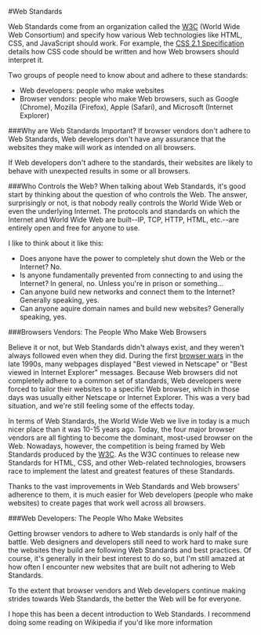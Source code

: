 #Web Standards

Web Standards come from an organization called the [W3C](http://www.w3.org/) (World Wide Web Consortium) and specify how various Web technologies like HTML, CSS, and JavaScript should work. For example, the [CSS 2.1 Specification](http://www.w3.org/TR/CSS21/) details how CSS code should be written and how Web browsers should interpret it.

Two groups of people need to know about and adhere to these standards:

* Web developers: people who make websites
* Browser vendors: people who make Web browsers, such as Google (Chrome), Mozilla (Firefox), Apple (Safari), and Microsoft (Internet Explorer)

###Why are Web Standards Important?
If browser vendors don't adhere to Web Standards, Web developers don't have any assurance that the websites they make will work as intended on all browsers.

If Web developers don't adhere to the standards, their websites are likely to behave with unexpected results in some or all browsers.

###Who Controls the Web?
When talking about Web Standards, it's good start by thinking about the question of who controls the Web. The answer, surprisingly or not, is that nobody really controls the World Wide Web or even the underlying Internet. The protocols and standards on which the Internet and World Wide Web are built--IP, TCP, HTTP, HTML, etc.--are entirely open and free for anyone to use.

I like to think about it like this:

* Does anyone have the power to completely shut down the Web or the Internet? No.
* Is anyone fundamentally prevented from connecting to and using the Internet? In general, no. Unless you're in prison or something...
* Can anyone build new networks and connect them to the Internet? Generally speaking, yes.
* Can anyone aquire domain names and build new websites? Generally speaking, yes.

###Browsers Vendors: The People Who Make Web Browsers

Believe it or not, but Web Standards didn't always exist, and they weren't always followed even when they did. During the first [browser wars](http://en.wikipedia.org/wiki/Browser_wars) in the late 1990s, many webpages displayed "Best viewed in Netscape" or "Best viewed in Internet Explorer" messages. Because Web browsers did not completely adhere to a common set of standards, Web developers were forced to tailor their websites to a specific Web browser, which in those days was usually either Netscape or Internet Explorer. This was a very bad situation, and we're still feeling some of the effects today.

In terms of Web Standards, the World Wide Web we live in today is a much nicer place than it was 10-15 years ago. Today, the four major browser vendors are all fighting to become the dominant, most-used browser on the Web. Nowadays, however, the competition is being framed by Web Standards produced by the [W3C](http://en.wikipedia.org/wiki/W3c). As the W3C continues to release new Standards for HTML, CSS, and other Web-related technologies, browsers race to implement the latest and greatest features of these Standards.

Thanks to the vast improvements in Web Standards and Web browsers' adherence to them, it is much easier for Web developers (people who make websites) to create pages that work well across all browsers.

###Web Developers: The People Who Make Websites

Getting browser vendors to adhere to Web standards is only half of the battle. Web designers and developers still need to work hard to make sure the websites they build are following Web Standards and best practices. Of course, it's generally in their best interest to do so, but I'm still amazed at how often I encounter new websites that are built not adhering to Web Standards.

To the extent that browser vendors and Web developers continue making strides towards Web Standards, the better the Web will be for everyone.

I hope this has been a decent introduction to Web Standards. I recommend doing some reading on Wikipedia if you'd like more information
